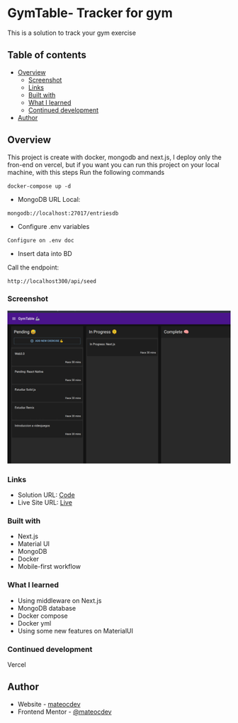 # GymTable- Tracker for gym

This is a solution to track your gym exercise

## Table of contents

- [Overview](#overview)
  - [Screenshot](#screenshot)
  - [Links](#links)
  - [Built with](#built-with)
  - [What I learned](#what-i-learned)
  - [Continued development](#continued-development)
- [Author](#author)

## Overview

This project is create with docker, mongodb and next.js, I deploy only the fron-end on vercel, but if you want you can run this project on your local machine, with this steps
Run the following commands

```
docker-compose up -d
```

- MongoDB URL Local:

```
mongodb://localhost:27017/entriesdb
```

- Configure .env variables

```
Configure on .env doc
```

- Insert data into BD

Call the endpoint:

```
http://localhost300/api/seed
```

### Screenshot

![](./images/result.png)

### Links

- Solution URL: [Code](https://github.com/mateocdev/openJira)
- Live Site URL: [Live](https://open-jira-chi.vercel.app/)

### Built with

- Next.js
- Material UI
- MongoDB
- Docker
- Mobile-first workflow

### What I learned

- Using middleware on Next.js
- MongoDB database
- Docker compose
- Docker yml
- Using some new features on MaterialUI

### Continued development

Vercel

## Author

- Website - [mateocdev](https://mateocdev.github.io/)
- Frontend Mentor - [@mateocdev](https://www.frontendmentor.io/profile/mateocdev)
